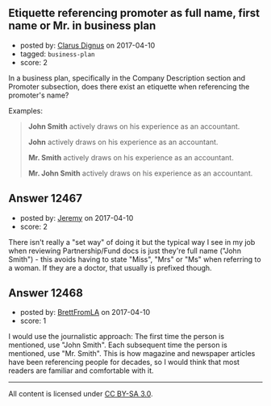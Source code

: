 ## Etiquette referencing promoter as full name, first name or Mr. in business plan

- posted by: [Clarus Dignus](https://stackexchange.com/users/3558610/clarus-dignus) on 2017-04-10
- tagged: `business-plan`
- score: 2

In a business plan, specifically in the Company Description section and Promoter subsection, does there exist an etiquette when referencing the promoter's name?

Examples:

> **John Smith** actively draws on his experience as an accountant.
> 
> **John** actively draws on his experience as an accountant.
> 
> **Mr. Smith** actively draws on his experience as an accountant.
> 
> **Mr. John Smith** actively draws on his experience as an accountant.


## Answer 12467

- posted by: [Jeremy](https://stackexchange.com/users/8704241/jeremy) on 2017-04-10
- score: 2

There isn't really a "set way" of doing it but the typical way I see in my job when reviewing Partnership/Fund docs  is just they're full name ("John Smith") - this avoids having to state "Miss", "Mrs" or "Ms" when referring to a woman. If they are a doctor, that usually is prefixed though.


## Answer 12468

- posted by: [BrettFromLA](https://stackexchange.com/users/2813127/brettfromla) on 2017-04-10
- score: 1

I would use the journalistic approach:  The first time the person is mentioned, use "John Smith".  Each subsequent time the person is mentioned, use "Mr. Smith".  This is how magazine and newspaper articles have been referencing people for decades, so I would think that most readers are familiar and comfortable with it.



---

All content is licensed under [CC BY-SA 3.0](https://creativecommons.org/licenses/by-sa/3.0/).
